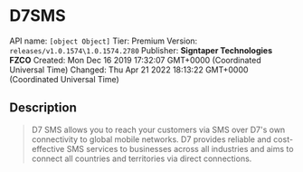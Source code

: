# D7SMS
API name: `[object Object]`
Tier: Premium
Version: `releases/v1.0.1574\1.0.1574.2780`
Publisher: **Signtaper Technologies FZCO**
Created: Mon Dec 16 2019 17:32:07 GMT+0000 (Coordinated Universal Time)
Changed: Thu Apr 21 2022 18:13:22 GMT+0000 (Coordinated Universal Time)

## Description
> D7 SMS allows you to reach your customers via SMS over D7's own connectivity to global mobile networks. D7 provides reliable and cost-effective SMS services to businesses across all industries and aims to connect all countries and territories via direct connections.
